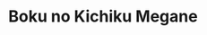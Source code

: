 --- 
title: "Boku no Kichiku Megane"
publishdate: "2019-7-20T16:48:46+02:00"
src: "https://365manga.net/manga/boku-no-kichiku-megane"
image: "https://data.365manga.net/images/thumbnails/6916-boku-no-kichiku-megane.jpg"
description: "1-3) Love Minority Isuka Yoshihito, a high school infirmary sensei, fell in love with a student, Shiina Satoru. However, after Sensei confessed to Shiina-kun, things started to go wrong. The mild-mannered Shiina became totally different and their strange relationship began. (from Attractive Fascinante) 4) Evening Grew A high school reunion brings back memories for Hayashi Akira when he sees his childhood friend Tsujitani Masato. While Masato was easy-going and popular,…"
---
